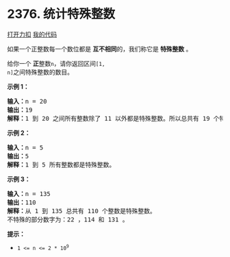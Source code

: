 # 2376. 统计特殊整数

[打开力扣](https://leetcode.cn/problems/count-special-integers) [我的代码](2376.count_special_integers.py)

如果一个正整数每一个数位都是 <strong>互不相同</strong>的，我们称它是 <strong>特殊整数</strong> 。

给你一个 <strong>正</strong>整数<code>n</code>，请你返回区间<em></em><code>[1, n]</code>之间特殊整数的数目。



<strong>示例 1：</strong>

<pre>
<b>输入：</b>n = 20
<b>输出：</b>19
<b>解释：</b>1 到 20 之间所有整数除了 11 以外都是特殊整数。所以总共有 19 个特殊整数。
</pre>

<strong>示例 2：</strong>

<pre>
<b>输入：</b>n = 5
<b>输出：</b>5
<b>解释：</b>1 到 5 所有整数都是特殊整数。
</pre>

<strong>示例 3：</strong>

<pre>
<b>输入：</b>n = 135
<b>输出：</b>110
<b>解释：</b>从 1 到 135 总共有 110 个整数是特殊整数。
不特殊的部分数字为：22 ，114 和 131 。</pre>



<strong>提示：</strong>

<ul>
	<li><code>1 <= n <= 2 * 10<sup>9</sup></code></li>
</ul>
